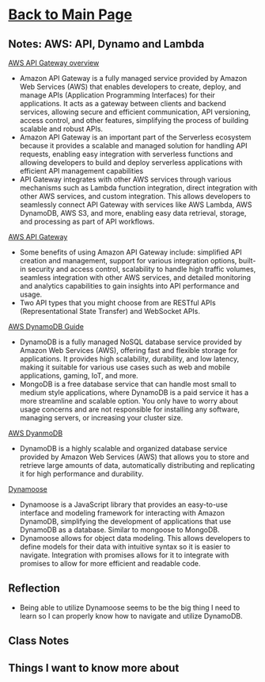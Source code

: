 # [Back to Main Page](https://reecerenninger.github.io/reading-notes/)

## Notes: AWS: API, Dynamo and Lambda

[AWS API Gateway overview](https://www.serverless.com/amazon-api-gateway)

- Amazon API Gateway is a fully managed service provided by Amazon Web Services (AWS) that enables developers to create, deploy, and manage APIs (Application Programming Interfaces) for their applications. It acts as a gateway between clients and backend services, allowing secure and efficient communication, API versioning, access control, and other features, simplifying the process of building scalable and robust APIs.
- Amazon API Gateway is an important part of the Serverless ecosystem because it provides a scalable and managed solution for handling API requests, enabling easy integration with serverless functions and allowing developers to build and deploy serverless applications with efficient API management capabilities
- API Gateway integrates with other AWS services through various mechanisms such as Lambda function integration, direct integration with other AWS services, and custom integration. This allows developers to seamlessly connect API Gateway with services like AWS Lambda, AWS DynamoDB, AWS S3, and more, enabling easy data retrieval, storage, and processing as part of API workflows.

[AWS API Gateway](https://aws.amazon.com/api-gateway/)

- Some benefits of using Amazon API Gateway include: simplified API creation and management, support for various integration options, built-in security and access control, scalability to handle high traffic volumes, seamless integration with other AWS services, and detailed monitoring and analytics capabilities to gain insights into API performance and usage.
- Two API types that you might choose from are RESTful APIs (Representational State Transfer) and WebSocket APIs.

[AWS DynamoDB Guide](https://www.dynamodbguide.com/what-is-dynamo-db/)

- DynamoDB is a fully managed NoSQL database service provided by Amazon Web Services (AWS), offering fast and flexible storage for applications. It provides high scalability, durability, and low latency, making it suitable for various use cases such as web and mobile applications, gaming, IoT, and more.
- MongoDB is a free database service that can handle most small to medium style applications, where DynamoDB is a paid service it has a more streamline and scalable option.  You only have to worry about usage concerns and are not responsible for installing any software, managing servers, or increasing your cluster size.

[AWS DyanmoDB](https://aws.amazon.com/dynamodb/)

- DynamoDB is a highly scalable and organized database service provided by Amazon Web Services (AWS) that allows you to store and retrieve large amounts of data, automatically distributing and replicating it for high performance and durability.

[Dynamoose](https://dynamoosejs.com/getting_started/Introduction)

- Dynamoose is a JavaScript library that provides an easy-to-use interface and modeling framework for interacting with Amazon DynamoDB, simplifying the development of applications that use DynamoDB as a database. Similar to mongoose to MongoDB.
- Dynamoose allows for object data modeling.  This allows developers to define models for their data with intuitive syntax so it is easier to navigate.  Integration with promises allows for it to integrate with promises to allow for more efficient and readable code.

## Reflection

- Being able to utilize Dynamoose seems to be the big thing I need to learn so I can properly know how to navigate and utilize DynamoDB.

## Class Notes

## Things I want to know more about
